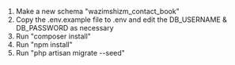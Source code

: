 1. Make a new schema "wazimshizm_contact_book"
2. Copy the .env.example file to .env and edit the DB_USERNAME & DB_PASSWORD as necessary
3. Run "composer install"
4. Run "npm install"
5. Run "php artisan migrate --seed"

